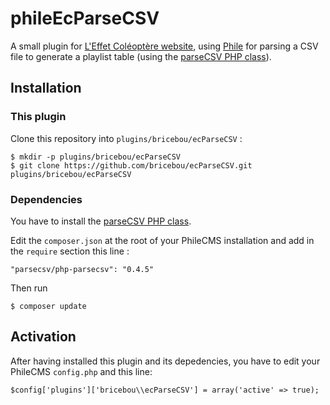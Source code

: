 phileEcParseCSV
===============

A small plugin for [L'Effet Coléoptère website](http://leffetcoleoptere.bz/), using [Phile](CMS) for parsing a CSV file to generate a playlist table (using the [parseCSV PHP class](https://github.com/parsecsv/parsecsv-for-php)).

## Installation

### This plugin

Clone this repository into `plugins/bricebou/ecParseCSV` :

```
$ mkdir -p plugins/bricebou/ecParseCSV
$ git clone https://github.com/bricebou/ecParseCSV.git plugins/bricebou/ecParseCSV
```

### Dependencies

You have to install the [parseCSV PHP class](https://github.com/parsecsv/parsecsv-for-php).

Edit the `composer.json` at the root of your PhileCMS installation and add in the `require` section this line :

```
"parsecsv/php-parsecsv": "0.4.5"
```

Then run

```
$ composer update
```

## Activation

After having installed this plugin and its depedencies, you have to edit your PhileCMS `config.php` and this line:

```
$config['plugins']['bricebou\\ecParseCSV'] = array('active' => true);
```
